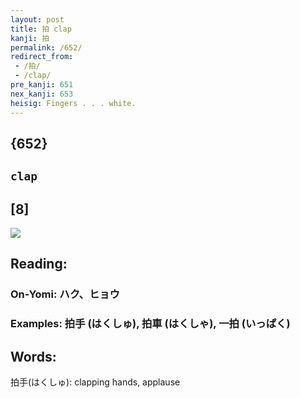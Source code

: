 ```yaml
---
layout: post
title: 拍 clap
kanji: 拍
permalink: /652/
redirect_from:
 - /拍/
 - /clap/
pre_kanji: 651
nex_kanji: 653
heisig: Fingers . . . white.
---
```


## {652}

## `clap`

## [8]

<div class="stroke"><img src="E68B8D.png" /></div>

## Reading:

### On-Yomi: ハク、ヒョウ

### Examples: 拍手 (はくしゅ), 拍車 (はくしゃ), 一拍 (いっぱく)

## Words:

拍手(はくしゅ): clapping hands, applause
